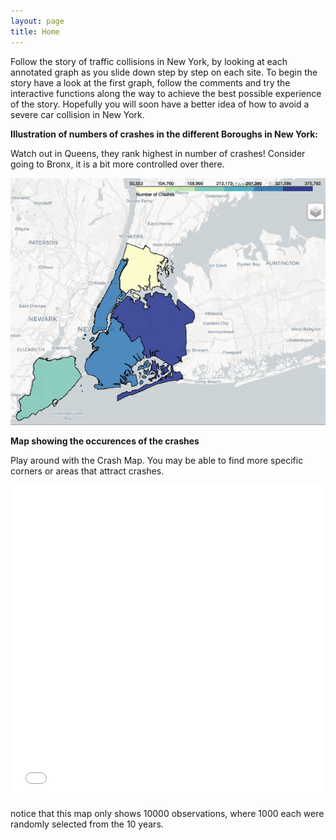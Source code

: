 ```yaml
---
layout: page
title: Home
---
```



Follow the story of traffic collisions in New York, by looking at each annotated graph as you slide down step by step on each site. To begin the story have a look at the first graph, follow the comments and try the interactive functions along the way to achieve the best possible experience of the story. Hopefully you will soon have a better idea of how to avoid a severe car collision in New York.

**Illustration of numbers of crashes in the different Boroughs in New York:**

Watch out in Queens, they rank highest in number of crashes! Consider going to Bronx, it is a bit more controlled over there.

![New York Boroughs](ny2.gif)




**Map showing the occurences of the crashes** 

Play around with the Crash Map. You may be able to find more specific corners or areas that attract crashes.

<iframe src="mapcluster.html"
    sandbox="allow-same-origin allow-scripts"
    width="100%"
    height="500"
    scrolling="no"
    seamless="seamless"
    frameborder="0">
</iframe>

notice that this map only shows 10000 observations, where 1000 each were randomly selected from the 10 years. 
